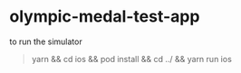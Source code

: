 # olympic-medal-test-app

to run the simulator 

>yarn && cd ios && pod install && cd ../ && yarn run ios
